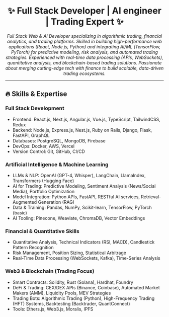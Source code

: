 <div align="center">

# ✨ Full Stack Developer | AI engineer | Trading Expert ✨

<p><em>Full Stack Web & AI Developer specializing in algorithmic trading, financial analytics, and trading platforms. Skilled in building high-performance web applications (React, Node.js, Python) and integrating AI/ML (TensorFlow, PyTorch) for predictive modeling, risk analysis, and automated trading strategies. Experienced with real-time data processing (APIs, WebSockets), quantitative analysis, and blockchain-based trading solutions. Passionate about merging cutting-edge tech with finance to build scalable, data-driven trading ecosystems.</em></p>

<hr>

</div>

## 🔥 Skills & Expertise

  ### Full Stack Development
  - Frontend: React.js, Next.js, Angular.js, Vue.js, TypeScript, TailwindCSS, Redux
  - Backend: Node.js, Express.js, Nest.js, Ruby on Rails, Django, Flask, FastAPI, GraphQL
  - Databases: PostgreSQL, MongoDB, Firebase
  - DevOps: Docker, AWS, Vercel
  - Version Control: Git, GitHub, CI/CD
  
  ### Artificial Intelligence & Machine Learning
  - LLMs & NLP: OpenAI (GPT-4, Whisper), LangChain, LlamaIndex, Transformers (Hugging Face)
  - AI for Trading: Predictive Modeling, Sentiment Analysis (News/Social Media), Portfolio Optimization
  - Model Integration: Python APIs, FastAPI, RESTful AI services, Retrieval-Augmented Generation (RAG)
  - Data & Training: Pandas, NumPy, Scikit-learn, TensorFlow, PyTorch (basic)
  - AI Tooling: Pinecone, Weaviate, ChromaDB, Vector Embeddings

  ### Financial & Quantitative Skills 
  - Quantitative Analysis, Technical Indicators (RSI, MACD), Candlestick Pattern Recognition
  - Risk Management, Position Sizing, Statistical Arbitrage
  - Real-Time Data Processing (WebSockets, Kafka), Time-Series Analysis

  ### Web3 & Blockchain (Trading Focus)
  - Smart Contracts: Solidity, Rust (Solana), Hardhat, Foundry
  - DeFi & Trading: CEX/DEX APIs (Binance, Coinbase), Automated Market Makers (AMM), Liquidity Pools, MEV Strategies
  - Trading Bots: Algorithmic Trading (Python), High-Frequency Trading (HFT) Systems, Backtesting (Backtrader, QuantConnect)
  - Tools: Ethers.js, Web3.js, Moralis, IPFS

